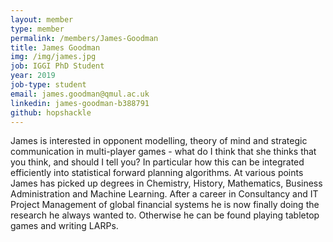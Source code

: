 ```yaml
---
layout: member
type: member
permalink: /members/James-Goodman
title: James Goodman
img: /img/james.jpg
job: IGGI PhD Student
year: 2019
job-type: student
email: james.goodman@qmul.ac.uk
linkedin: james-goodman-b388791
github: hopshackle
---
```


James is interested in opponent modelling, theory of mind and strategic communication in multi-player games - what do I think that she thinks that you think, and should I tell you? In particular how this can be integrated efficiently into statistical forward planning algorithms. At various points James has picked up degrees in Chemistry, History, Mathematics, Business Administration and Machine Learning. After a career in Consultancy and IT Project Management of global financial systems he is now finally doing the research he always wanted to. Otherwise he can be found playing tabletop games and writing LARPs. 